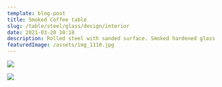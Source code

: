 ```yaml
---
template: blog-post
title: Smoked Coffee table
slug: /table/steel/glass/design/interior
date: 2021-03-20 10:18
description: Rolled steel with sanded surface. Smoked hardened glass
featuredImage: /assets/img_1110.jpg
---
```

![](/assets/rm-2000px-contacts-70.jpg)

![](/assets/rm-2000px-contacts-74.jpg)

![]()